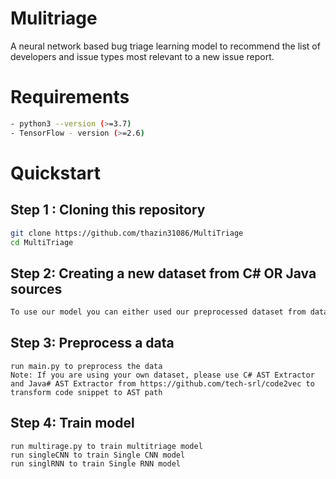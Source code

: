 
# Mulitriage 

A neural network based bug triage learning model to recommend the list of developers and issue types most relevant to a new issue report.

# Requirements  
```sh
- python3 --version (>=3.7)
- TensorFlow - version (>=2.6)
```

# Quickstart

## Step 1 : Cloning this repository

```sh
git clone https://github.com/thazin31086/MultiTriage
cd MultiTriage
```

## Step 2: Creating a new dataset from C# OR Java sources
```sh
To use our model you can either used our preprocessed dataset from data folder, or download a new dataset of your own.
```

## Step 3: Preprocess a data
```
run main.py to preprocess the data 
Note: If you are using your own dataset, please use C# AST Extractor and Java# AST Extractor from https://github.com/tech-srl/code2vec to transform code snippet to AST path
```

## Step 4: Train model
```
run multirage.py to train multitriage model 
run singleCNN to train Single CNN model 
run singlRNN to train Single RNN model
```
